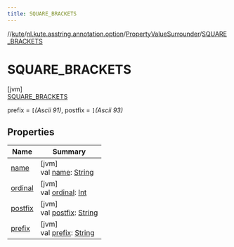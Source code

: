 ```yaml
---
title: SQUARE_BRACKETS
---
```

//[kute](../../../../index.html)/[nl.kute.asstring.annotation.option](../../index.html)/[PropertyValueSurrounder](../index.html)/[SQUARE_BRACKETS](index.html)



# SQUARE_BRACKETS



[jvm]\
[SQUARE_BRACKETS](index.html)



prefix = `[`*(Ascii 91)*, postfix = `]`*(Ascii 93)*



## Properties


| Name | Summary |
|---|---|
| [name](../../../nl.kute.hashing/-digest-method/-m-d5/index.html#-372974862%2FProperties%2F863300109) | [jvm]<br>val [name](../../../nl.kute.hashing/-digest-method/-m-d5/index.html#-372974862%2FProperties%2F863300109): [String](https://kotlinlang.org/api/latest/jvm/stdlib/kotlin/-string/index.html) |
| [ordinal](../../../nl.kute.hashing/-digest-method/-m-d5/index.html#-739389684%2FProperties%2F863300109) | [jvm]<br>val [ordinal](../../../nl.kute.hashing/-digest-method/-m-d5/index.html#-739389684%2FProperties%2F863300109): [Int](https://kotlinlang.org/api/latest/jvm/stdlib/kotlin/-int/index.html) |
| [postfix](../postfix.html) | [jvm]<br>val [postfix](../postfix.html): [String](https://kotlinlang.org/api/latest/jvm/stdlib/kotlin/-string/index.html) |
| [prefix](../prefix.html) | [jvm]<br>val [prefix](../prefix.html): [String](https://kotlinlang.org/api/latest/jvm/stdlib/kotlin/-string/index.html) |

